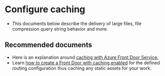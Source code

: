 <properties
    pageTitle="Configure caching"
    description="Configure caching"
    service="microsoft.afd"
    resource="afd"
    authors="jtwalters25" authorAlias="jewalte"
    displayOrder=""
    selfHelpType="generic"
    supportTopicIds="32614241"
    resourceTags=""
    productPesIds="16611"
    cloudEnvironments="public"
/>

# Configure caching

* This documents below describe the delivery of large files, file compression query string behavior and more.

## **Recommended documents**

* Here is an explanation around [caching with Azure Front Door Service.](https://docs.microsoft.com/azure/frontdoor/front-door-caching)<br>
* Learn [how to create a Front Door with caching enabled](https://azure.microsoft.com/resources/templates/201-front-door-create-caching/) for the defined routing configuration thus caching any static assets for your work.<br>

